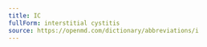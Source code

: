 ```yaml
---
title: IC
fullForm: interstitial cystitis
source: https://openmd.com/dictionary/abbreviations/i
---
```

